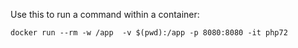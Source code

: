 
Use this to run a command within a container: 

`docker run --rm -w /app  -v $(pwd):/app -p 8080:8080 -it php72`